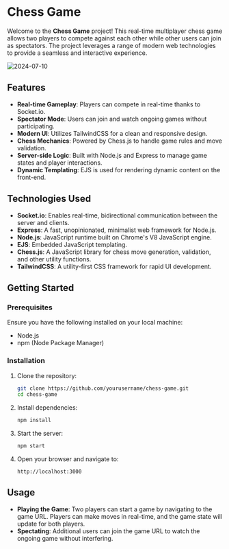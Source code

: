 # Chess Game

Welcome to the **Chess Game** project! This real-time multiplayer chess game allows two players to compete against each other while other users can join as spectators. The project leverages a range of modern web technologies to provide a seamless and interactive experience.

![2024-07-10](https://github.com/Kshiti-24/Chess-Game-using-Socket-io/assets/101202139/aee798e6-c591-4894-ba1b-16b0ecdc02d5)

## Features

- **Real-time Gameplay**: Players can compete in real-time thanks to Socket.io.
- **Spectator Mode**: Users can join and watch ongoing games without participating.
- **Modern UI**: Utilizes TailwindCSS for a clean and responsive design.
- **Chess Mechanics**: Powered by Chess.js to handle game rules and move validation.
- **Server-side Logic**: Built with Node.js and Express to manage game states and player interactions.
- **Dynamic Templating**: EJS is used for rendering dynamic content on the front-end.

## Technologies Used

- **Socket.io**: Enables real-time, bidirectional communication between the server and clients.
- **Express**: A fast, unopinionated, minimalist web framework for Node.js.
- **Node.js**: JavaScript runtime built on Chrome's V8 JavaScript engine.
- **EJS**: Embedded JavaScript templating.
- **Chess.js**: A JavaScript library for chess move generation, validation, and other utility functions.
- **TailwindCSS**: A utility-first CSS framework for rapid UI development.

## Getting Started

### Prerequisites

Ensure you have the following installed on your local machine:

- Node.js
- npm (Node Package Manager)

### Installation

1. Clone the repository:
    ```bash
    git clone https://github.com/yourusername/chess-game.git
    cd chess-game
    ```

2. Install dependencies:
    ```bash
    npm install
    ```

3. Start the server:
    ```bash
    npm start
    ```

4. Open your browser and navigate to:
    ```
    http://localhost:3000
    ```

## Usage

- **Playing the Game**: Two players can start a game by navigating to the game URL. Players can make moves in real-time, and the game state will update for both players.
- **Spectating**: Additional users can join the game URL to watch the ongoing game without interfering.
